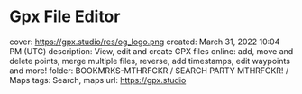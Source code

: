 # Gpx File Editor

cover: https://gpx.studio/res/og_logo.png
created: March 31, 2022 10:04 PM (UTC)
description: View, edit and create GPX files online: add, move and delete points, merge multiple files, reverse, add timestamps, edit waypoints and more!
folder: BOOKMRKS-MTHRFCKR / SEARCH PARTY MTHRFCKR! / Maps
tags: Search, maps
url: https://gpx.studio